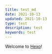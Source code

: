 ```yaml
---
title: test_md
date: 2021-10-13
updated: 2021-10-13
type: test
description: test
keywords: test
---
```


Welcome to [Hexo](https://hexo.io/)!

